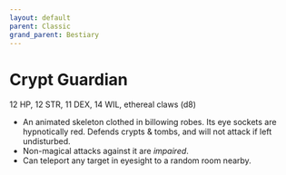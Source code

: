 ```yaml
---
layout: default
parent: Classic
grand_parent: Bestiary
---
```


# Crypt Guardian

12 HP, 12 STR, 11 DEX, 14 WIL, ethereal claws (d8)

- An animated skeleton clothed in billowing robes. Its eye sockets are hypnotically red. Defends crypts & tombs, and will not attack if left undisturbed.
- Non-magical attacks against it are _impaired_.
- Can teleport any target in eyesight to a random room nearby.
